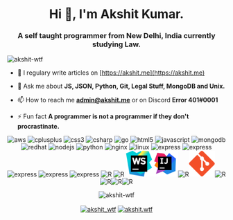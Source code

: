 <h1 align="center">Hi 👋, I'm Akshit Kumar.</h1>
<h3 align="center">A self taught programmer from New Delhi, India currently studying Law.</h3>

<p align="left"> <img src="https://komarev.com/ghpvc/?username=akshit-wtf" alt="akshit-wtf" /></p>

- 📝 I regulary write articles on [https://akshit.me](https://akshit.me)

- 💬 Ask me about **JS, JSON, Python, Git, Legal Stuff, MongoDB and Unix.**

- 📫 How to reach me **admin@akshit.me** or on Discord **Error 401#0001**

- ⚡ Fun fact **A programmer is not a programmer if they don't procrastinate.**

<p align="center"><img src="https://devicons.github.io/devicon/devicon.git/icons/amazonwebservices/amazonwebservices-original-wordmark.svg" alt="aws" width="60" height="60"/> <img src="https://devicons.github.io/devicon/devicon.git/icons/cplusplus/cplusplus-original.svg" alt="cplusplus" width="60" height="60"/> <img src="https://devicons.github.io/devicon/devicon.git/icons/css3/css3-original-wordmark.svg" alt="css3" width="60" height="60"/> <img src="https://devicons.github.io/devicon/devicon.git/icons/csharp/csharp-original.svg" alt="csharp" width="60" height="60"/> <img src="https://devicons.github.io/devicon/devicon.git/icons/go/go-original.svg" alt="go" width="60" height="60"/> <img src="https://devicons.github.io/devicon/devicon.git/icons/html5/html5-original-wordmark.svg" alt="html5" width="60" height="60"/> <img src="https://devicons.github.io/devicon/devicon.git/icons/javascript/javascript-original.svg" alt="javascript" width="60" height="60"/> <img src="https://devicons.github.io/devicon/devicon.git/icons/mongodb/mongodb-original-wordmark.svg" alt="mongodb" width="60" height="60"/> <img src="https://devicons.github.io/devicon/devicon.git/icons/redhat/redhat-original-wordmark.svg" alt="redhat" width="60" height="60"/> <img src="https://devicons.github.io/devicon/devicon.git/icons/nodejs/nodejs-original-wordmark.svg" alt="nodejs" width="60" height="60"/> <img src="https://devicons.github.io/devicon/devicon.git/icons/python/python-original-wordmark.svg" alt="python" width="60" height="60"/> <img src="https://devicons.github.io/devicon/devicon.git/icons/nginx/nginx-original.svg" alt="nginx" width="60" height="60"/> <img src="https://devicons.github.io/devicon/devicon.git/icons/linux/linux-original.svg" alt="linux" width="60" height="60"/> <img src="https://upload.wikimedia.org/wikipedia/commons/thumb/c/c9/JSON_vector_logo.svg/160px-JSON_vector_logo.svg.png" alt="express" width="60" height="60"/> <img src="https://lh3.googleusercontent.com/4JslP58d48U4jIquhfV1RnVppuPHv8sDFskHV-KmIaOYiBvcHuA763r0R2P2QcGzYScG" alt="express" width="60" height="60"/> <img src="https://devicons.github.io/devicon/devicon.git/icons/express/express-original-wordmark.svg" alt="express" width="60" height="60"/> <img src="https://avatars.slack-edge.com/2017-03-07/151004491715_3968f338838a2f4157a8_512.png" alt="express" width="60" height="60"/> <img src="https://cdn.iconscout.com/icon/free/png-512/heroku-5-569467.png" alt="express" width="60" height="60"/> <img src="https://www.r-project.org/Rlogo.png" alt="R" width="60" height="60"/> <img src="https://image.flaticon.com/icons/svg/25/25231.svg" alt="R" width="60" height="60"/> <img src="https://raw.githubusercontent.com/Anish-Shobith/Anish-Shobith/master/assets/webstorm.svg" alt="R" width="60" height="60"/><img src="https://raw.githubusercontent.com/Anish-Shobith/Anish-Shobith/master/assets/intellij.svg" alt="R" width="60" height="60"/><img src="https://resources.jetbrains.com/storage/products/phpstorm/img/meta/phpstorm_logo_300x300.png" alt="R" width="60" height="60"/><img src="https://raw.githubusercontent.com/Anish-Shobith/Anish-Shobith/master/assets/git.svg" alt="R" width="60" height="60"/><img src="https://pbs.twimg.com/profile_images/714866842419011584/LRrR48qp_400x400.jpg" alt="R" width="60" height="60"/><img src="https://global.download.synology.com/download/Package/img/Apache2.2/2.2.34-0020/thumb_256.png" alt="R" width="60" height="60"/><img src="https://upload.wikimedia.org/wikipedia/commons/thumb/a/a5/Archlinux-icon-crystal-64.svg/1200px-Archlinux-icon-crystal-64.svg.png" alt="R" width="60" height="60"/><img src="https://cdn.worldvectorlogo.com/logos/sublime-text.svg" alt="R" width="60" height="60"/></p><p align="center"> <img src="https://github-readme-stats.vercel.app/api?username=akshit-wtf&show_icons=true" alt="akshit-wtf" /> </p>

<p align="center">
    <a href="https://twitter.com/akshit_wtf" target="blank"><img align="center" src="https://cdn.jsdelivr.net/npm/simple-icons@3.0.1/icons/twitter.svg" alt="akshit_wtf" height="20" width="20" /></a>
    <a href="https://instagram.com/akshit.wtf" target="blank"><img align="center" src="https://cdn.jsdelivr.net/npm/simple-icons@3.0.1/icons/instagram.svg" alt="akshit.wtf" height="20" width="20" /></a>
</p>
